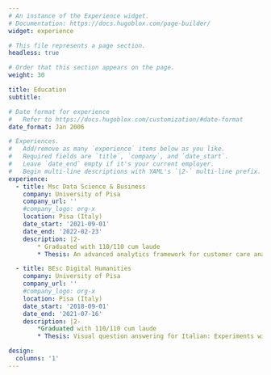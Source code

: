 ```yaml
---
# An instance of the Experience widget.
# Documentation: https://docs.hugoblox.com/page-builder/
widget: experience

# This file represents a page section.
headless: true

# Order that this section appears on the page.
weight: 30

title: Education
subtitle:

# Date format for experience
#   Refer to https://docs.hugoblox.com/customization/#date-format
date_format: Jan 2006

# Experiences.
#   Add/remove as many `experience` items below as you like.
#   Required fields are `title`, `company`, and `date_start`.
#   Leave `date_end` empty if it's your current employer.
#   Begin multi-line descriptions with YAML's `|2-` multi-line prefix.
experience:
  - title: Msc Data Science & Business
    company: University of Pisa
    company_url: ''
    #company_logo: org-x
    location: Pisa (Italy)
    date_start: '2021-09-01'
    date_end: '2022-02-23'
    description: |2-
        * Graduated with 110/110 cum laude
        * Thesis: An advanced analytics framework for customer care analysis: exploring business enhancement through LLMs

  - title: BEsc Digital Humanities
    company: University of Pisa
    company_url: ''
    #company_logo: org-x
    location: Pisa (Italy)
    date_start: '2018-09-01'
    date_end: '2021-07-16'
    description: |2-
        *Graduated with 110/110 cum laude
        * Thesis: Visual question answering for Italian: Experiments with an automatic translation system.

design:
  columns: '1'
---
```

